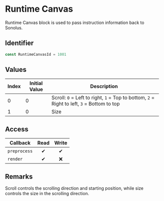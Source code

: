 # Runtime Canvas

Runtime Canvas block is used to pass instruction information back to Sonolus.

## Identifier

```ts
const RuntimeCanvasId = 1001
```

## Values

| Index | Initial Value | Description                                                                                |
| ----- | ------------- | ------------------------------------------------------------------------------------------ |
| 0     | 0             | Scroll: `0` = Left to right, `1` = Top to bottom, `2` = Right to left, `3` = Bottom to top |
| 1     | 0             | Size                                                                                       |

## Access

| Callback     | Read | Write |
| ------------ | :--: | :---: |
| `preprocess` |  ✔   |   ✔   |
| `render`     |  ✔   |  ❌   |

## Remarks

Scroll controls the scrolling direction and starting position, while size controls the size in the scrolling direction.
